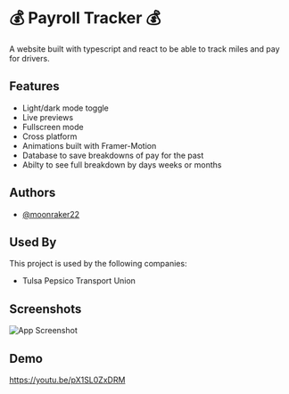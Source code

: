 # 💰 Payroll Tracker 💰

A website built with typescript and react to be able to track miles and pay for drivers.

## Features

- Light/dark mode toggle
- Live previews
- Fullscreen mode
- Cross platform
- Animations built with Framer-Motion
- Database to save breakdowns of pay for the past
- Abilty to see full breakdown by days weeks or months

## Authors

- [@moonraker22](https://www.github.com/moonraker22)

## Used By

This project is used by the following companies:

- Tulsa Pepsico Transport Union

## Screenshots

![App Screenshot](https://via.placeholder.com/468x300?text=App+Screenshot+Here)

## Demo

https://youtu.be/pX1SL0ZxDRM
